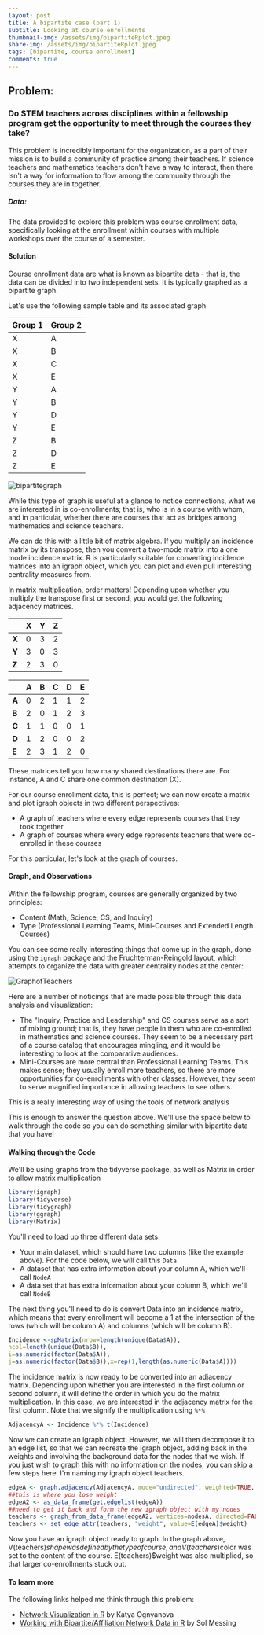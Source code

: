 ```yaml
---
layout: post
title: A bipartite case (part 1)
subtitle: Looking at course enrollments
thumbnail-img: /assets/img/bipartiteRplot.jpeg
share-img: /assets/img/bipartiteRplot.jpeg
tags: [bipartite, course enrollment]
comments: true
---
```


## Problem: 

### Do STEM teachers across disciplines within a fellowship program get the opportunity to meet through the courses they take?

This problem is incredibly important for the organization, as a part of their mission is to build a community of practice among their teachers. If science teachers and mathematics teachers don't have a way to interact, then there isn't a way for information to flow among the community through the courses they are in together.

##### Data:

The data provided to explore this problem was course enrollment data, specifically looking at the enrollment within courses with multiple workshops over the course of a semester. 

#### Solution

Course enrollment data are what is known as bipartite data - that is, the data can be divided into two independent sets. It is typically graphed as a bipartite graph.

Let's use the following sample table and its associated graph

| Group 1 | Group 2 |
| ------- | ------- |
| X       | A       |
| X       | B       |
| X       | C       |
| X       | E       |
| Y       | A       |
| Y       | B       |
| Y       | D       |
| Y       | E       |
| Z       | B       |
| Z       | D       |
| Z       | E       |

![bipartitegraph](/assets/img/bipartiteRplot.jpeg)

While this type of graph is useful at a glance to notice connections, what we are interested in is co-enrollments; that is, who is in a course with whom, and in particular, whether there are courses that act as bridges among mathematics and science teachers.

We can do this with a little bit of matrix algebra. If you multiply an incidence matrix by its transpose, then you convert a two-mode matrix into a one mode incidence matrix. R is particularly suitable for converting incidence matrices into an igraph object, which you can plot and even pull interesting centrality measures from.

In matrix multiplication, order matters! Depending upon whether you multiply the transpose first or second, you would get the following adjacency matrices. 

|       | X    | Y    | Z    |
| ----- | ---- | ---- | ---- |
| **X** | 0    | 3    | 2    |
| **Y** | 3    | 0    | 3    |
| **Z** | 2    | 3    | 0    |

|       | A    | B    | C    | D    | E    |
| ----- | ---- | ---- | ---- | ---- | ---- |
| **A** | 0    | 2    | 1    | 1    | 2    |
| **B** | 2    | 0    | 1    | 2    | 3    |
| **C** | 1    | 1    | 0    | 0    | 1    |
| **D** | 1    | 2    | 0    | 0    | 2    |
| **E** | 2    | 3    | 1    | 2    | 0    |

These matrices tell you how many shared destinations there are. For instance, A and C share one common destination (X).

For our course enrollment data, this is perfect; we can now create a matrix and plot igraph objects in two different perspectives:

- A graph of teachers where every edge represents courses that they took together
- A graph of courses where every edge represents teachers that were co-enrolled in these courses

For this particular, let's look at the graph of courses.

#### Graph, and Observations

Within the fellowship program, courses are generally organized by two principles:

- Content (Math, Science, CS, and Inquiry)
- Type (Professional Learning Teams, Mini-Courses and Extended Length Courses)

You can see some really interesting things that come up in the graph, done using the `igraph` package and the Fruchterman-Reingold layout, which attempts to organize the data with greater centrality nodes at the center:

![GraphofTeachers](/assets/img/EVu29wuXQAIr1IU.jpeg)

Here are a number of noticings that are made possible through this data analysis and visualization:

- The "Inquiry, Practice and Leadership" and CS courses serve as a sort of mixing ground; that is, they have people in them who are co-enrolled in mathematics and science courses. They seem to be a necessary part of a course catalog that encourages mingling, and it would be interesting to look at the comparative audiences.
- Mini-Courses are more central than Professional Learning Teams. This makes sense; they usually enroll more teachers, so there are more opportunities for co-enrollments with other classes. However, they seem to serve magnified importance in allowing teachers to see others.

This is a really interesting way of using the tools of network analysis 

This is enough to answer the question above. We'll use the space below to walk through the code so you can do something similar with bipartite data that you have!

#### Walking through the Code

We'll be using graphs from the tidyverse package, as well as Matrix in order to allow matrix multiplication

```R
library(igraph)
library(tidyverse)
library(tidygraph)
library(ggraph)
library(Matrix)
```

You'll need to load up three different data sets:

- Your main dataset, which should have two columns (like the example above). For the code below, we will call this `Data`
- A dataset that has extra information about your column A, which we'll call `NodeA`
- A data set that has extra information about your column B, which we'll call `NodeB`

The next thing you'll need to do is convert Data into an incidence matrix, which means that every enrollment will become a 1 at the intersection of the rows (which will be column A) and columns (which will be column B).

```R
Incidence <-spMatrix(nrow=length(unique(Data$A)),
ncol=length(unique(Data$B)),
i=as.numeric(factor(Data$A)),
j=as.numeric(factor(Data$B)),x=rep(1,length(as.numeric(Data$A))))
```

The incidence matrix is now ready to be converted into an adjacency matrix. Depending upon whether you are interested in the first column or second column, it will define the order in which you do the matrix multiplication. In this case, we are interested in the adjacency matrix for the first column. Note that we signify the multiplication using `%*%`

```R
AdjacencyA <- Incidence %*% t(Incidence)
```

Now we can create an igraph object. However, we will then decompose it to an edge list, so that we can recreate the igraph object, adding back in the weights and involving the background data for the nodes that we wish. If you just wish to graph this with no information on the nodes, you can skip a few steps here. I'm naming my igraph object teachers.

```R
edgeA <- graph.adjacency(AdjacencyA, mode="undirected", weighted=TRUE, diag=FALSE)
##this is where you lose weight
edgeA2 <- as_data_frame(get.edgelist(edgeA))
##need to get it back and form the new igraph object with my nodes
teachers <- graph_from_data_frame(edgeA2, vertices=nodesA, directed=FALSE)
teachers <- set_edge_attr(teachers, "weight", value=E(edgeA)$weight)
```

Now you have an igraph object ready to graph. In the graph above, V(teachers)$shape was defined by the type of course, and V(teachers)$color was set to the content of the course. E(teachers)$weight was also multiplied, so that larger co-enrollments stuck out.

#### To learn more

The following links helped me think through this problem:

- [Network Visualization in R](https://kateto.net/network-visualization) by Katya Ognyanova
- [Working with Bipartite/Affiliation Network Data in R](https://solomonmg.github.io/post/working-with-bipartite-affiliation-network-data-in-r/) by Sol Messing


